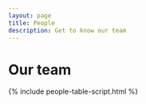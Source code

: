 ```yaml
---
layout: page
title: People
description: Get to know our team
---
```


# Our team

{% include people-table-script.html %}